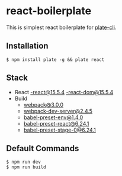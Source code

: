 # react-boilerplate
This is simplest react boilerplate for [plate-cli](https://github.com/haegul/plate-cli).

## Installation
```
$ npm install plate -g && plate react 
```

## Stack
- React
    -react@15.5.4
    -react-dom@15.5.4
- Build
    - webpack@3.0.0
    - webpack-dev-server@2.4.5
    - babel-preset-env@1.4.0
    - babel-preset-react@6.24.1
    - babel-preset-stage-0@6.24.1

## Default Commands
```
$ npm run dev
$ npm run build
```
